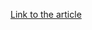 [Link to the article](https://fortinet.com/blog/threat-research/ransomware-roundup-redeemer-beamed-and-more)
